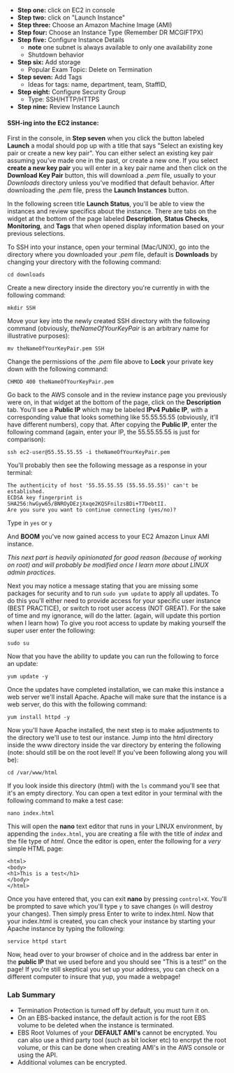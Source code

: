 * **Step one:** click on EC2 in console
* **Step two:** click on "Launch Instance"
* **Step three:** Choose an Amazon Machine Image (AMI)
* **Step four:** Choose an Instance Type (Remember DR MCGIFTPX)
* **Step five:** Configure Instance Details
    * **note** one subnet is always available to only one availability zone 
    * Shutdown behavior
* **Step six:** Add storage
    * Popular Exam Topic: Delete on Termination
* **Step seven:** Add Tags
    * Ideas for tags: name, department, team, StaffID, 
* **Step eight:** Configure Security Group
    * Type: SSH/HTTP/HTTPS 
* **Step nine:** Review Instance Launch

#### SSH-ing into the EC2 instance:
First in the console, in **Step seven** when you click the button labeled **Launch** a modal should pop up with a title that says "Select an existing key pair or create a new key pair".
You can either select an existing key pair assuming you've made one in the past, or create a new one.
If you select **create a new key pair** you will enter in a key pair name and then click on the **Download Key Pair** button, this will download a _.pem_ file, usually to your _Downloads_ directory unless you've modified that default behavior.
After downloading the _.pem_ file, press the **Launch Instances** button. 

In the following screen title **Launch Status**, you'll be able to view the instances and review specifics about the instance.
There are tabs on the widget at the bottom of the page labeled **Description**, **Status Checks**, **Monitoring**, and **Tags** that when opened display information based on your previous selections.

To SSH into your instance, open your terminal (Mac/UNIX), go into the directory where you downloaded your _.pem_ file, default is **Downloads** by changing your directory with the following command:

    cd downloads

Create a new directory inside the directory you're currently in with the following command:
    
    mkdir SSH

Move your key into the newly created SSH directory with the following command (obviously, _theNameOfYourKeyPair_ is an arbitrary name for illustrative purposes):
    
    mv theNameOfYourKeyPair.pem SSH
    
Change the permissions of the _.pem_ file above to **Lock** your private key down with the following command:

    CHMOD 400 theNameOfYourKeyPair.pem

Go back to the AWS console and in the review instance page you previously were on, in that widget at the bottom of the page, click on the **Description** tab.
You'll see a **Public IP** which may be labeled **IPv4 Public IP**, with a corresponding value that looks something like 55.55.55.55 (obviously, it'll have different numbers), copy that.
After copying the **Public IP**, enter the following command (again, enter your IP, the 55.55.55.55 is just for comparison):

    ssh ec2-user@55.55.55.55 -i theNameOfYourKeyPair.pem

You'll probably then see the following message as a response in your terminal:

    The authenticity of host '55.55.55.55 (55.55.55.55)' can't be established.
    ECDSA key fingerprint is SHA256:hwGyw65/BNROyDEzjXxqe2KQSFnilzsBDi+T7DebtII.
    Are you sure you want to continue connecting (yes/no)?
    
Type in `yes` or `y`

And **BOOM** you've now gained access to your EC2 Amazon Linux AMI instance.

_This next part is heavily opinionated for good reason (because of working on root) and will probably be modified once I learn more about LINUX admin practices._

Next you may notice a message stating that you are missing some packages for security and to run `sudo yum update` to apply all updates.
To do this you'll either need to provide access for your specific user instance (BEST PRACTICE), or switch to root user access (NOT GREAT).
For the sake of time and my ignorance, will do the latter. (again, will update this portion when I learn how)
To give you root access to update by making yourself the super user enter the following:

    sudo su

Now that you have the ability to update you can run the following to force an update:

    yum update -y
   
Once the updates have completed installation, we can make this instance a web server we'll install Apache.
Apache will make sure that the instance is a web server, do this with the following command:

    yum install httpd -y

Now you'll have Apache installed, the next step is to make adjustments to the directory we'll use to test our instance.
Jump into the html directory inside the www directory inside the var directory by entering the following (note: should still be on the root level! If you've been following along you will be): 
    
    cd /var/www/html
    
If you look inside this directory (html) with the `ls` command you'll see that it's an empty directory.
You can open a text editor in your terminal with the following command to make a test case:

    nano index.html
    
This will open the **nano** text editor that runs in your LINUX environment, by appending the `index.html`, you are creating a file with the title of _index_ and the file type of _html_.
Once the editor is open, enter the following for a _very_ simple HTML page:

    <html>
    <body>
    <h1>This is a test</h1>
    </body>
    </html>
    
Once you have entered that, you can exit **nano** by pressing `control+X`. 
You'll be prompted to save which you'll type `y` to save changes (`n` will destroy your changes).
Then simply press Enter to write to index.html.
Now that your index.html is created, you can check your instance by starting your Apache instance by typing the following:

    service httpd start
    
Now, head over to your browser of choice and in the address bar enter in the **public IP** that we used before and you should see "This is a test!"
on the page! If you're still skeptical you set up your address, you can check on a different computer to insure that yup, you made a webpage!

### Lab Summary
* Termination Protection is turned off by default, you must turn it on.
* On an EBS-backed instance, the default action is for the root EBS volume to be deleted when the instance is terminated.
* EBS Root Volumes of your **DEFAULT AMI's** cannot be encrypted. 
You can also use a third party tool (such as bit locker etc) to encrpyt the root volume, or this can be done when creating AMI's in the AWS console or using the API. 
* Additional volumes can be encrypted.
